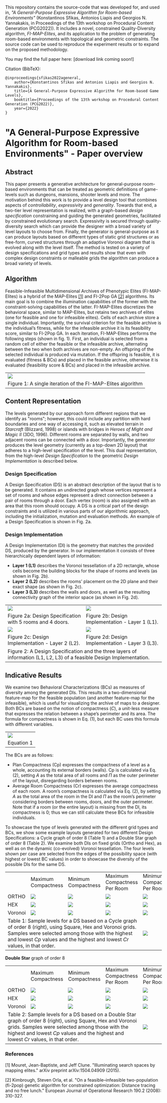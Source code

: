﻿This repository contains the source-code that was developed for, and used in, _"A General-Purpose Expressive Algorithm for Room-based Environments"_ (Konstantinos Sfikas, Antonios Liapis and Georgios N. Yannakakis, in Proceedings of the 13th workshop on Procedural Content Generation (PCG2022)).
It includes a novel, constrained Quality-Diversity algorithm, *FI-MAP-Elites*, and its application to the problem of generating room-based environments with topological and geometric constraints.
The source code can be used to reproduce the experiment results or to expand on the proposed methodology. 

You may find the full paper here: [download link coming soon!]

Citation (BibTeX):
```
@inproceedings{sfikas2022ageneral,
	author={Konstantinos Sfikas and Antonios Liapis and Georgios N. Yannakakis},
	title={A General-Purpose Expressive Algorithm for Room-based Game Levels},
	booktitle={Proceedings of the 13th workshop on Procedural Content Generation (PCG2022)},
	year={2022}
}
```

# "A General-Purpose Expressive Algorithm for Room-based Environments" - Paper overview

## Abstract
This paper presents a generative architecture for general-purpose room-based environments that can be treated as geometric definitions of game-levels such as dungeons, mansions, shooter levels and more. The motivation behind this work is to provide a level design tool that combines aspects of *controllability*, *expressivity* and *generality*. Towards that end, a two-tier level representation is realized, with a graph-based *design specification* constraining and guiding the generated geometries, facilitated by constrained evolutionary search. Expressivity is secured through quality-diversity search which can provide the designer with a broad variety of level layouts to choose from. Finally, the generator is general-purpose as it can produce layouts based on different types of static grid structures or as free-form, curved structures through an adaptive Voronoi diagram that is evolved along with the level itself. The method is tested on a variety of design specifications and grid types and results show that even with complex design constraints or malleable grids the algorithm can produce a broad variety of levels.

## Algorithm

Feasible-Infeasible Multidimensional Archives of Phenotypic Elites (FI-MAP-Elites) is a hybrid of the MAP-Elites <a href="#mouret2015is">[1]</a>  and FI-2Pop GA <a href="#kimbrough2008oa">[2]</a> algorithms. Its main goal is to combine the illumination capabilities of the former with the constraint-solving capabilities of the latter. FI-MAP-Elites discretizes the behavioral space, similar to MAP-Elites, but retains two archives of elites (one for feasible and one for infeasible elites). Cells of each archive store a single individual. Importantly, the survival criterion for the feasible archive is the individual’s fitness, while for the infeasible archive it is its feasibility score, similar to FI-2Pop GA. In each iteration, FI-MAP-Elites performs the following steps (shown in fig. 1). First, an individual is selected from a random cell of either the feasible or the infeasible archive, alternating between the two when both archives are non-empty. An offspring of the selected individual is produced via mutation. If the offspring is feasible, it is evaluated (fitness & BCs) and placed in the feasible archive, otherwise it is evaluated (feasibility score & BCs) and placed in the infeasible archive.

<table>
  <tr>
    <td><img src="readme_graphics/FI_MAP_Elites.svg"></td>
  </tr>
  <tr>
    <td>Figure 1: A single iteration of the FI-MAP-Elites algorithm</td>
  </tr>
</table>

## Content Representation
The levels generated by our approach form different regions that we identify as "rooms"; however, this could include any partition with hard boundaries and one way of accessing it, such as elevated terrain in *Starcraft* (Blizzard, 1998) or islands with bridges in *Heroes of Might and Magic II* (3DO, 1996). Different rooms are separated by walls, and two adjacent rooms can be connected with a door. Importantly, the generator produces the level geometry (currently as a top-down 2D layout) that adheres to a high-level specification of the level. This dual representation, from the high-level *Design Specification* to the geometric *Design Implementation* is described below.

### Design Specification
A Design Specification (DS) is an abstract description of the layout that is to be generated. It contains an undirected graph whose vertices represent a set of rooms and whose edges represent a direct connection between a pair of rooms through a door. Each vertex (room) is also assigned with an area that this room should occupy. A DS is a critical part of the design constraints and is utilized in various parts of our algorithmic approach, including the initialization, mutation and evaluation methods. An example of a Design Specification is shown in Fig. 2a.

### Design Implementation
A Design Implementation (DI) is the geometry that matches the provided DS, produced by the generator. In our implementation it consists of three hierarchically dependent layers of information: 
- **Layer 1 (L1)** describes the Voronoi tessellation of a 2D rectangle, whose cells become the building blocks for the shape of rooms and levels (as shown in Fig. 2b).
- **Layer 2 (L2)** describes the rooms' placement on the 2D plane and their exact shape (as shown in Fig. 2c).
- **Layer 3 (L3)** describes the walls and doors, as well as the resulting connectivity graph of the interior space (as shown in Fig. 2d).

<table>
    <tr>
        <td width="50%"> <img src="readme_graphics/design_example/design_specification_example.png"> </td>
        <td width="50%"> <img src="readme_graphics/design_example/design_implementation_example__L1.png"> </td>
    </tr>
    <tr>
        <td> Figure 2a: Design Specification with 5 rooms and 4 doors. </td>
        <td> Figure 2b: Design Implementation - Layer 1 (L1). </td>
    </tr>
    <tr>
    </tr>
    <tr>
        <td> <img src="readme_graphics/design_example/design_implementation_example__L2.png"> </td>
        <td> <img src="readme_graphics/design_example/design_implementation_example__L3.png"> </td>
    </tr>
    <tr>
        <td> Figure 2c: Design Implementation - Layer 2 (L2). </td>
        <td> Figure 2d: Design Implementation - Layer 3 (L3). </td>
    </tr>
    <tr>
        <td colspan = "2"> Figure 2: A Design Specification and the three layers of information (L1, L2, L3) of a feasible Design Implementation. </td>
    </tr>
</table>

## Indicative Results

We examine two Behavioral Characterizations (BCs) as measures of diversity among the generated DIs. This results in a two-dimensional feature-map for the feasible population (and another feature-map for the infeasible), which is useful for visualizing the archive of maps to a designer. Both BCs are based on the notion of compactness (*C*), a unit-less measure that expresses the relation between a shape’s perimeter and its area. The formula for compactness is shown in Eq. (1), but each BC uses this formula with different variables.

<table>
  <tr>
    <td><img src="readme_graphics/formulas/compactness.png"></td>
  </tr>
  <tr>
    <td>Equation 1</td>
  </tr>
</table>

The BCs are as follows:
- Plan Compactness (Cp) expresses the compactness of a level as a whole, accounting its external borders (walls). Cp is calculated via Eq. (2), setting *A* as the total area of all rooms and *Π* as the outer perimeter of the layout, disregarding borders between rooms. 
- Average Room Compactness (Cr) expresses the average compactness of each room. A room’s compactness is calculated via Eq. (2), by setting *A* as the total area of the room in the DI and *Π* as the room’s perimeter considering borders between rooms, doors, and the outer perimeter. Note that if a room (or the entire layout) is missing from the DI, its compactness is 0; thus we can still calculate these BCs for infeasible individuals.

To showcase the type of levels generated with the different grid types and BCs, we show some example layouts generated for two different Design Specifications: a Cycle graph of order 8 (Table 1) and a Double Star graph of order 8 (Table 2). We examine both DIs on fixed grids (Ortho and Hex), as well as on the dynamic (co-evolved) Voronoi tessellation. The four levels shown per case are selected from the edges of the possibility space (with highest or lowest BC values) in order to showcase the diversity of the possible DIs for the same DS. 

<table>
    <tr>
        <td>  </td>
        <td> Maximum Compactness </td>
        <td> Minimum Compactness </td>
        <td> Maximum Compactness Per Room </td>
        <td> Minimum Compactness Per Room </td>
    </tr>
    <tr>
        <td> ORTHO </td>
        <td> <img src="readme_graphics/examples/Cycle__Ortho__S8__C_MAX.png"> </td>
        <td> <img src="readme_graphics/examples/Cycle__Ortho__S8__C_MIN.png"> </td>
        <td> <img src="readme_graphics/examples/Cycle__Ortho__S8__CPR_MAX.png"> </td>
        <td> <img src="readme_graphics/examples/Cycle__Ortho__S8__CPR_MIN.png"> </td>
    </tr>
    <tr>
        <td> HEX </td>
        <td> <img src="readme_graphics/examples/Cycle__Hex__S8__C_MAX.png"> </td>
        <td> <img src="readme_graphics/examples/Cycle__Hex__S8__C_MIN.png"> </td>
        <td> <img src="readme_graphics/examples/Cycle__Hex__S8__CPR_MAX.png"> </td>
        <td> <img src="readme_graphics/examples/Cycle__Hex__S8__CPR_MIN.png"> </td>
    </tr>
    <tr>
        <td> Voronoi </td>
        <td> <img src="readme_graphics/examples/Cycle__Voronoi__S8__C_MAX.png"> </td>
        <td> <img src="readme_graphics/examples/Cycle__Voronoi__S8__C_MIN.png"> </td>
        <td> <img src="readme_graphics/examples/Cycle__Voronoi__S8__CPR_MAX.png"> </td>
        <td> <img src="readme_graphics/examples/Cycle__Voronoi__S8__CPR_MIN.png"> </td>
    </tr>
    <tr>
        <td colspan="4"> Table 1: Sample levels for a DS based on a Cycle graph of order 8 (right), using Square, Hex and Voronoi grids. Samples were selected among those with the highest and lowest <i>Cp</i> values and the highest and lowest <i>Cr</i> values, in that order.</td>
        <td> <img src="readme_graphics/graph_typologies/cycle__graph_typology.png"> </td>
    </tr>
</table>

<table>
    <tr colspan="5"><b>Double Star</b> graph of order 8</tr>
    <tr>
        <td>  </td>
        <td> Maximum Compactness </td>
        <td> Minimum Compactness </td>
        <td> Maximum Compactness Per Room </td>
        <td> Minimum Compactness Per Room </td>
    </tr>
    <tr>
        <td> ORTHO </td>
        <td> <img src="readme_graphics/examples/D_Star__Ortho__S8__C_MAX.png"> </td>
        <td> <img src="readme_graphics/examples/D_Star__Ortho__S8__C_MIN.png"> </td>
        <td> <img src="readme_graphics/examples/D_Star__Ortho__S8__CPR_MAX.png"> </td>
        <td> <img src="readme_graphics/examples/D_Star__Ortho__S8__CPR_MIN.png"> </td>
    </tr>
    <tr>
        <td> HEX </td>
        <td> <img src="readme_graphics/examples/D_Star__Hex__S8__C_MAX.png"> </td>
        <td> <img src="readme_graphics/examples/D_Star__Hex__S8__C_MIN.png"> </td>
        <td> <img src="readme_graphics/examples/D_Star__Hex__S8__CPR_MAX.png"> </td>
        <td> <img src="readme_graphics/examples/D_Star__Hex__S8__CPR_MIN.png"> </td>
    </tr>
    <tr>
        <td> Voronoi </td>
        <td> <img src="readme_graphics/examples/D_Star__Voronoi__S8__C_MAX.png"> </td>
        <td> <img src="readme_graphics/examples/D_Star__Voronoi__S8__C_MIN.png"> </td>
        <td> <img src="readme_graphics/examples/D_Star__Voronoi__S8__CPR_MAX.png"> </td>
        <td> <img src="readme_graphics/examples/D_Star__Voronoi__S8__CPR_MIN.png"> </td>
    </tr>
    <tr>
        <td colspan="4"> Table 2: Sample levels for a DS based on a Double Star graph of order 8 (right), using Square, Hex and Voronoi grids. Samples were selected among those with the highest and lowest <i>Cp</i> values and the highest and lowest <i>Cr</i> values, in that order.</td>
        <td> <img src="readme_graphics/graph_typologies/double_star__graph_typology.png"> </td>
    </tr>
</table>

### References

<a id="mouret2015is"></a>
[1] Mouret, Jean-Baptiste, and Jeff Clune. "Illuminating search spaces by mapping elites." arXiv preprint arXiv:1504.04909 (2015).

<a id="kimbrough2008oa"></a>
[2] Kimbrough, Steven Orla, et al. "On a feasible–infeasible two-population (fi-2pop) genetic algorithm for constrained optimization: Distance tracing and no free lunch." European Journal of Operational Research 190.2 (2008): 310-327.
